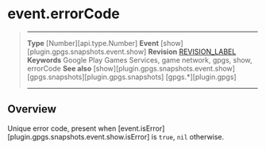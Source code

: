 # event.errorCode

> --------------------- ------------------------------------------------------------------------------------------
> __Type__              [Number][api.type.Number]
> __Event__             [show][plugin.gpgs.snapshots.event.show]
> __Revision__          [REVISION_LABEL](REVISION_URL)
> __Keywords__          Google Play Games Services, game network, gpgs, show, errorCode
> __See also__          [show][plugin.gpgs.snapshots.event.show]
>						[gpgs.snapshots][plugin.gpgs.snapshots]
>                       [gpgs.*][plugin.gpgs]
> --------------------- ------------------------------------------------------------------------------------------

## Overview

Unique error code, present when [event.isError][plugin.gpgs.snapshots.event.show.isError] is `true`, `nil` otherwise.